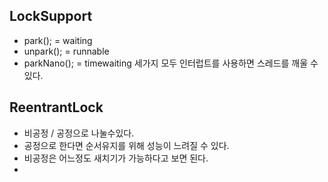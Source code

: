 ## LockSupport
- park(); = waiting 
- unpark(); = runnable
- parkNano(); = timewaiting
세가지 모두 인터럽트를 사용하면 스레드를 깨울 수 있다.

## ReentrantLock
- 비공정 / 공정으로 나눌수있다.
- 공정으로 한다면 순서유지를 위해 성능이 느려질  수 있다.
- 비공정은 어느정도 새치기가 가능하다고 보면 된다.
-